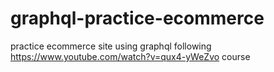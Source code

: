 # graphql-practice-ecommerce

practice ecommerce site using graphql following https://www.youtube.com/watch?v=qux4-yWeZvo course
